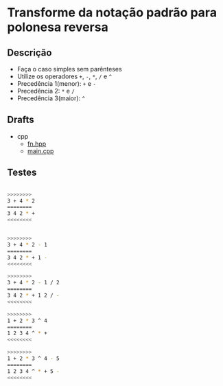 # Transforme da notação padrão para polonesa reversa

## Descrição

- Faça o caso simples sem parênteses
- Utilize os operadores `+`, `-`, `*`, `/` e `^`
- Precedência 1(menor): `+` e `-`
- Precedência 2: `*` e `/`
- Precedência 3(maior): `^`

## Drafts

<!-- links .cache/draft -->
- cpp
  - [fn.hpp](.cache/draft/cpp/fn.hpp)
  - [main.cpp](.cache/draft/cpp/main.cpp)
<!-- links -->

## Testes

```bash

>>>>>>>>
3 + 4 * 2
========
3 4 2 * +
<<<<<<<<


>>>>>>>>
3 + 4 * 2 - 1
========
3 4 2 * + 1 -
<<<<<<<<

>>>>>>>>
3 + 4 * 2 - 1 / 2
========
3 4 2 * + 1 2 / -
<<<<<<<<

>>>>>>>>
1 + 2 * 3 ^ 4
========
1 2 3 4 ^ * +
<<<<<<<<

>>>>>>>>
1 + 2 * 3 ^ 4 - 5
========
1 2 3 4 ^ * + 5 -
<<<<<<<<

```
